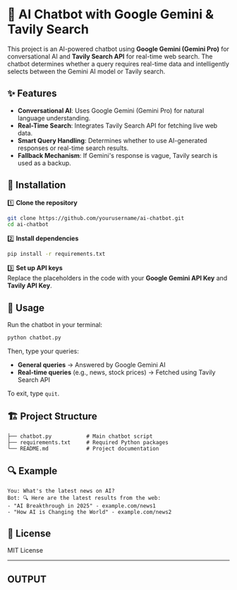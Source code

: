 # 🤖 AI Chatbot with Google Gemini & Tavily Search  

This project is an AI-powered chatbot using **Google Gemini (Gemini Pro)** for conversational AI and **Tavily Search API** for real-time web search. The chatbot determines whether a query requires real-time data and intelligently selects between the Gemini AI model or Tavily search.  

## ✨ Features  
- **Conversational AI**: Uses Google Gemini (Gemini Pro) for natural language understanding.  
- **Real-Time Search**: Integrates Tavily Search API for fetching live web data.  
- **Smart Query Handling**: Determines whether to use AI-generated responses or real-time search results.  
- **Fallback Mechanism**: If Gemini's response is vague, Tavily search is used as a backup.  

## 📌 Installation  

1️⃣ **Clone the repository**  
```bash
git clone https://github.com/yourusername/ai-chatbot.git  
cd ai-chatbot
```  

2️⃣ **Install dependencies**  
```bash
pip install -r requirements.txt  
```  

3️⃣ **Set up API keys**  
Replace the placeholders in the code with your **Google Gemini API Key** and **Tavily API Key**.  

## 🚀 Usage  
Run the chatbot in your terminal:  
```bash
python chatbot.py
```  
Then, type your queries:  
- **General queries** → Answered by Google Gemini AI  
- **Real-time queries** (e.g., news, stock prices) → Fetched using Tavily Search API  

To exit, type `quit`.  

## 🏗️ Project Structure  
```
├── chatbot.py           # Main chatbot script
├── requirements.txt     # Required Python packages
└── README.md            # Project documentation
```

## 🔍 Example  
```plaintext
You: What's the latest news on AI?  
Bot: 🔍 Here are the latest results from the web:  
- "AI Breakthrough in 2025" - example.com/news1  
- "How AI is Changing the World" - example.com/news2  
```

## 📜 License  
MIT License  

---
## OUTPUT

